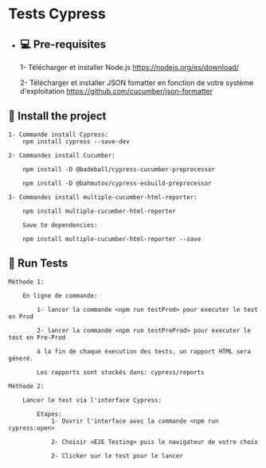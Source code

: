 # Tests Cypress
- ## 💻 Pre-requisites
    1- Télécharger et installer Node.js
        https://nodejs.org/es/download/
        
    2- Télécharger et installer JSON fomatter en fonction de votre système d'exploitation
        https://github.com/cucumber/json-formatter 

## 🚀 Install the project
    1- Commande install Cypress: 
        npm install cypress --save-dev
        
    2- Commandes install Cucumber: 

        npm install -D @badeball/cypress-cucumber-preprocessor 
        
        npm install -D @bahmutov/cypress-esbuild-preprocessor
        
    3- Commandes install multiple-cucumber-html-reporter:

        npm install multiple-cucumber-html-reporter

        Save to dependencies:

        npm install multiple-cucumber-html-reporter --save
        

## 🚀 Run Tests
    Méthode 1: 

        En ligne de commande:

            1- lancer la commande <npm run testProd> pour executer le test en Prod

            2- lancer la commande <npm run testPreProd> pour executer le test en Pre-Prod

            à la fin de chaque éxecution des tests, un rapport HTML sera géneré. 

            Les rapports sont stockés dans: cypress/reports

    Méthode 2: 

        Lancer le test via l'interface Cypress:

            Etapes:
                1- Ouvrir l'interface avec la commande <npm run cypress:open>
                
                2- Choisir <E2E Testing> puis le navigateur de votre choix

                2- Clicker sur le test pour le lancer
